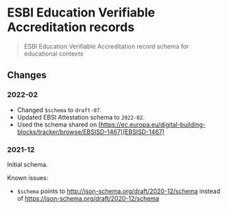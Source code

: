 # ESBI Education Verifiable Accreditation records

> ESBI Education Verifiable Accreditation record schema for educational contexts

## Changes

### 2022-02

- Changed `$schema` to `draft-07`.
- Updated EBSI Attestation schema to `2022-02`.
- Used the schema shared on [https://ec.europa.eu/digital-building-blocks/tracker/browse/EBSISD-1467](EBSISD-1467)

### 2021-12

Initial schema.

Known issues:

- `$schema` points to http://json-schema.org/draft/2020-12/schema instead of https://json-schema.org/draft/2020-12/schema
